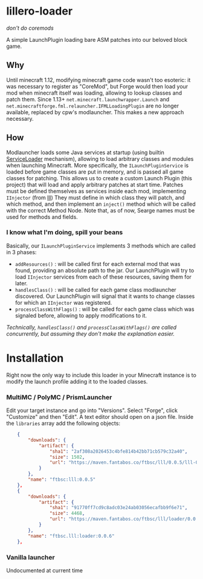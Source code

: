 # lillero-loader
*don't do coremods*

A simple LaunchPlugin loading bare ASM patches into our beloved block game.

## Why
Until minecraft 1.12, modifying minecraft game code wasn't too esoteric: it was necessary to register as "CoreMod", but Forge would then load your mod when minecraft itself was loading, allowing to lookup classes and patch them.
Since 1.13+ `net.minecraft.launchwrapper.Launch` and `net.minecraftforge.fml.relauncher.IFMLLoadingPlugin` are no longer available, replaced by cpw's modlauncher. This makes a new approach necessary.

## How
Modlauncher loads some Java services at startup (using builtin [ServiceLoader](https://docs.oracle.com/javase/8/docs/api/java/util/ServiceLoader.html) mechanism), allowing to load arbitrary classes and modules when launching Minecraft.
More specifically, the `ILaunchPluginService` is loaded before game classes are put in memory, and is passed all game classes for patching. This allows us to create a custom Launch Plugin (this project) that will load and apply arbitrary patches at start time.
Patches must be defined themselves as services inside each mod, implementing `IInjector` (from [lll](https://git.fantabos.co/lillero)) They must define in which class they will patch, and which method, and then implement an `inject()` method which will be called with the correct Method Node.
Note that, as of now, Searge names must be used for methods and fields.

### I know what I'm doing, spill your beans
Basically, our `ILaunchPluginService` implements 3 methods which are called in 3 phases:
 * `addResources()` : will be called first for each external mod that was found, providing an absolute path to the jar. Our LaunchPlugin will try to load `IInjector` services from each of these resources, saving them for later.
 * `handlesClass()` : will be called for each game class modlauncher discovered. Our LaunchPlugin will signal that it wants to change classes for which an `IInjector` was registered.
 * `processClassWithFlags()` : will be called for each game class which was signaled before, allowing to apply modifications to it.

*Technically, `handlesClass()` and `processClassWithFlags()` are called concurrently, but assuming they don't make the explanation easier.*

# Installation
Right now the only way to include this loader in your Minecraft instance is to modify the launch profile adding it to the loaded classes.

### MultiMC / PolyMC / PrismLauncher
Edit your target instance and go into "Versions". Select "Forge", click "Customize" and then "Edit". A text editor should open on a json file. Inside the `libraries` array add the following objects:
```json
    {
        "downloads": {
            "artifact": {
                "sha1": "2af308a2026453c4bfe814b42bb71cb579c32a40",
                "size": 1502,
                "url": "https://maven.fantabos.co/ftbsc/lll/0.0.5/lll-0.0.5.jar"
            }
        },
        "name": "ftbsc:lll:0.0.5"
    },
    {
        "downloads": {
            "artifact": {
                "sha1": "91770ff7cd9c8adc03e24ab03056ecafbb9f6e71",
                "size": 4468,
                "url": "https://maven.fantabos.co/ftbsc/lll/loader/0.0.6/loader-0.0.6.jar"
            }
        },
        "name": "ftbsc.lll:loader:0.0.6"
    },
```

### Vanilla launcher
Undocumented at current time
